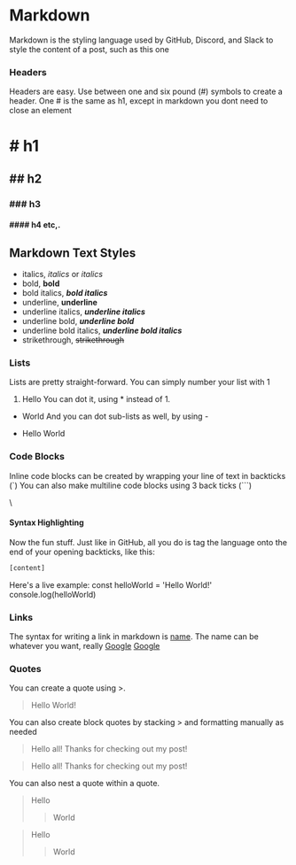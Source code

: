 # Markdown
Markdown is the styling language used by GitHub, Discord, and Slack to style the content of a post, such as this one
### Headers
Headers are easy. Use between one and six pound (#) symbols to create a header. One # is the same as h1, except in markdown you dont need to close an element
# # h1
## ## h2
### ### h3
#### #### h4 etc,.
## Markdown Text Styles
* italics, *italics* or _italics_
* bold, **bold**
* bold italics, ***bold italics***
* underline, __underline__
* underline italics, __*underline italics*__
* underline bold, __*underline bold*__
* underline bold italics, ___***underline bold italics***___
* strikethrough, ~~strikethrough~~
### Lists
Lists are pretty straight-forward. You can simply number your list with 1
1. Hello
You can dot it, using * instead of 1.
* World
And you can dot sub-lists as well, by using -
- Hello World
### Code Blocks
Inline code blocks can be created by wrapping your line of text in backticks (`)
You can also make multiline code blocks using 3 back ticks (```)
<html>
  <head>
    <title>Jinkies!</title>
  </head>
  <body>\
  </body>
</html>

#### Syntax Highlighting
Now the fun stuff. Just like in GitHub, all you do is tag the language onto the end of your opening backticks, like this:
```html
[content]
```
Here's a live example:
const helloWorld = 'Hello World!'
console.log(helloWorld)

### Links
The syntax for writing a link in markdown is [name](address). The name can be whatever you want, really
[Google](https://www.google.com/)
[Google](https://www.google.com/)
### Quotes
You can create a quote using >.
>Hello World!

You can also create block quotes by stacking > and formatting manually as needed

>Hello all!
>Thanks for checking out my post!

>Hello all!
>Thanks for checking out my post!

You can also nest a quote within a quote.
>Hello
>>World

>Hello
>>World
